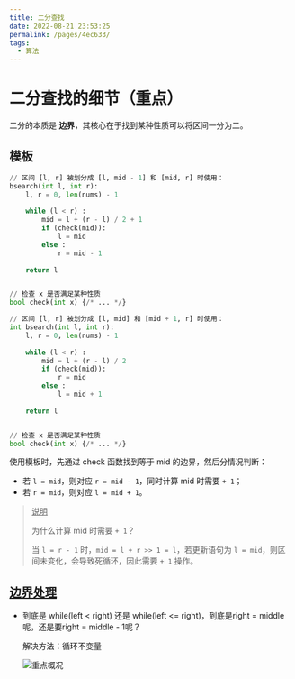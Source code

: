 ```yaml
---
title: 二分查找
date: 2022-08-21 23:53:25
permalink: /pages/4ec633/
tags: 
  - 算法
---
```

# 二分查找的细节（重点）

二分的本质是 **边界**，其核心在于找到某种性质可以将区间一分为二。

## 模板

```python
// 区间 [l, r] 被划分成 [l, mid - 1] 和 [mid, r] 时使用：
bsearch(int l, int r):
    l, r = 0, len(nums) - 1
    
    while (l < r) :
        mid = l + (r - l) / 2 + 1
        if (check(mid)):
          	l = mid
        else :
          	r = mid - 1
    
    return l


// 检查 x 是否满足某种性质
bool check(int x) {/* ... */}
```

```python
// 区间 [l, r] 被划分成 [l, mid] 和 [mid + 1, r] 时使用：
int bsearch(int l, int r):
    l, r = 0, len(nums) - 1
    
    while (l < r) :
        mid = l + (r - l) / 2
        if (check(mid)):
          	r = mid
        else :
          	l = mid + 1
    
    return l


// 检查 x 是否满足某种性质
bool check(int x) {/* ... */}
```

使用模板时，先通过 check 函数找到等于 mid 的边界，然后分情况判断：

- 若 `l = mid`，则对应 `r = mid - 1`，同时计算 mid 时需要 `+ 1`；
- 若 `r = mid`，则对应 `l = mid + 1`。

> <u>说明</u>
>
> 为什么计算 mid 时需要 `+ 1`？
>
> 当 `l = r - 1` 时，`mid = l + r >> 1 = l`，若更新语句为 `l = mid`，则区间未变化，会导致死循环，因此需要 `+ 1` 操作。

##  [边界处理]((https://leetcode.cn/problems/search-insert-position/solution/dai-ma-sui-xiang-lu-che-di-jiang-tou-er-5zs9r/))

- 到底是 while(left < right) 还是 while(left <= right)，到底是right = middle呢，还是要right = middle - 1呢？

    解决方法：循环不变量
    
    ![重点概况](https://cdn.jsdelivr.net/gh/crush598/image@main/二分/iShot_2022-08-14_23.18.12.png)

